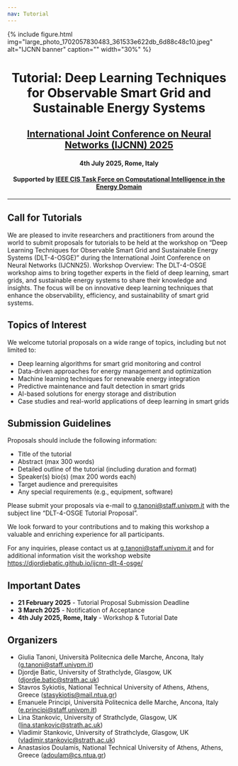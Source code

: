```yaml
---
nav: Tutorial
---
```


{% include figure.html img="large_photo_1702057830483_361533e622db_6d88c48c10.jpeg" alt="IJCNN banner" caption="" width="30%" %}

<h1 style="text-align: center;"> Tutorial: Deep Learning Techniques for Observable Smart Grid and Sustainable Energy Systems</h1>
<h2 style="text-align: center;"><a href="https://2025.ijcnn.org/">International Joint Conference on Neural Networks (IJCNN) 2025</a></h2>
<h4 style="text-align: center;"> 4th July 2025, Rome, Italy</h4>
<h4 style="text-align: center;"> Supported by <a href="http://www.gecad.isep.ipp.pt/ci4energy/">IEEE CIS Task Force on Computational Intelligence in the Energy Domain</a></h4>

---

## Call for Tutorials
We are pleased to invite researchers and practitioners from around the world to submit proposals for tutorials to be held at the workshop on “Deep Learning Techniques for Observable Smart Grid and Sustainable Energy Systems (DLT-4-OSGE)” during the International Joint Conference on Neural Networks (IJCNN25). 
Workshop Overview: The DLT-4-OSGE workshop aims to bring together experts in the field of deep learning, smart grids, and sustainable energy systems to share their knowledge and insights. The focus will be on innovative deep learning techniques that enhance the observability, efficiency, and sustainability of smart grid systems. 

## Topics of Interest

We welcome tutorial proposals on a wide range of topics, including but not limited to: 
* Deep learning algorithms for smart grid monitoring and control 
* Data-driven approaches for energy management and optimization 
* Machine learning techniques for renewable energy integration 
* Predictive maintenance and fault detection in smart grids 
* AI-based solutions for energy storage and distribution 
* Case studies and real-world applications of deep learning in smart grids 

## Submission Guidelines

Proposals should include the following information: 
* Title of the tutorial 
* Abstract (max 300 words) 
* Detailed outline of the tutorial (including duration and format) 
* Speaker(s) bio(s) (max 200 words each) 
* Target audience and prerequisites 
* Any special requirements (e.g., equipment, software) 

Please submit your proposals via e-mail to g.tanoni@staff.univpm.it with the subject line “DLT-4-OSGE Tutorial Proposal”. 

We look forward to your contributions and to making this workshop a valuable and enriching experience for all participants. 

For any inquiries, please contact us at g.tanoni@staff.univpm.it and for additional information visit the workshop website  https://djordjebatic.github.io/ijcnn-dlt-4-osge/

## Important Dates

- **21 February 2025** - Tutorial Proposal Submission Deadline
- **3 March 2025** - Notification of Acceptance
- **4th July 2025, Rome, Italy** - Workshop & Tutorial Date

## Organizers

- Giulia Tanoni, Università Politecnica delle Marche, Ancona, Italy (g.tanoni@staff.univpm.it)
- Djordje Batic, University of Strathclyde, Glasgow, UK (djordje.batic@strath.ac.uk)
- Stavros Sykiotis, National Technical University of Athens, Athens, Greece (stasykiotis@mail.ntua.gr)
- Emanuele Principi, Università Politecnica delle Marche, Ancona, Italy (e.principi@staff.univpm.it)
- Lina Stankovic, University of Strathclyde, Glasgow, UK (lina.stankovic@strath.ac.uk)
- Vladimir Stankovic, University of Strathclyde, Glasgow, UK (vladimir.stankovic@strath.ac.uk)
- Anastasios Doulamis, National Technical University of Athens, Athens, Greece (adoulam@cs.ntua.gr)
